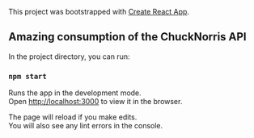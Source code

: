 This project was bootstrapped with [Create React App](https://github.com/facebook/create-react-app).

## Amazing consumption of the ChuckNorris API

In the project directory, you can run:

### `npm start`

Runs the app in the development mode.<br />
Open [http://localhost:3000](http://localhost:3000) to view it in the browser.

The page will reload if you make edits.<br />
You will also see any lint errors in the console.
